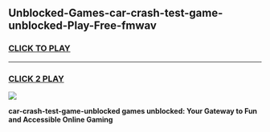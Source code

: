 
## Unblocked-Games-car-crash-test-game-unblocked-Play-Free-fmwav
<h3>
<a href="https://premium76.site?title=car-crash-test-game-unblocked&ref=22A">CLICK TO PLAY</a></h3>
<hr>

<h3>
<a href="https://premium76.site?title=car-crash-test-game-unblocked&ref=22A">CLICK 2 PLAY</a>
  
</h3>

<a href="https://premium76.site?title=car-crash-test-game-unblocked&ref=22A"><img src="https://clearcache.store/games.png"></a>


**car-crash-test-game-unblocked games unblocked: Your Gateway to Fun and Accessible Online Gaming**
